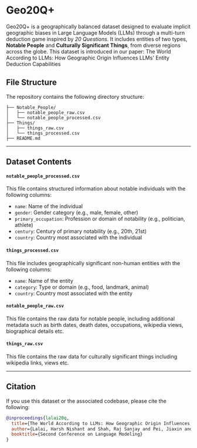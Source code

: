 # Geo20Q+

Geo20Q+ is a geographically balanced dataset designed to evaluate implicit geographic biases in Large Language Models (LLMs) through a multi-turn deduction game inspired by *20 Questions*. It includes entities of two types, **Notable People** and **Culturally Significant Things**, from diverse regions across the globe. This dataset is introduced in our paper: The World According to LLMs: How Geographic Origin Influences LLMs' Entity Deduction Capabilities

## File Structure

The repository contains the following directory structure:

```text
├── Notable_People/
│   ├── notable_people_raw.csv
│   └── notable_people_processed.csv
├── Things/
│   ├── things_raw.csv
│   └── things_processed.csv
├── README.md
```

---

## Dataset Contents

#### `notable_people_processed.csv`

This file contains structured information about notable individuals with the following columns:

- `name`: Name of the individual  
- `gender`: Gender category (e.g., male, female, other)  
- `primary_occupation`: Profession or domain of notability (e.g., politician, athlete)  
- `century`: Century of primary notability (e.g., 20th, 21st)  
- `country`: Country most associated with the individual  

#### `things_processed.csv`

This file includes geographically significant non-human entities with the following columns:

- `name`: Name of the entity  
- `category`: Type or domain (e.g., food, landmark, animal)  
- `country`: Country most associated with the entity  

#### `notable_people_raw.csv`

This file contains the raw data for notable people, including additional metadata such as birth dates, death dates, occupations, wikipedia views, biographical details etc.

#### `things_raw.csv`

This file contains the raw data for culturally significant things including wikipedia links, views etc.

---

## Citation

If you use this dataset or the associated codebase, please cite the following:

```bibtex
@inproceedings{lalai20q,
  title={The World According to LLMs: How Geographic Origin Influences LLMs' Entity Deduction Capabilities},
  author={Lalai, Harsh Nishant and Shah, Raj Sanjay and Pei, Jiaxin and Varma, Sashank and Wang, Yi-Chia and Emami, Ali},
  booktitle={Second Conference on Language Modeling}
}
